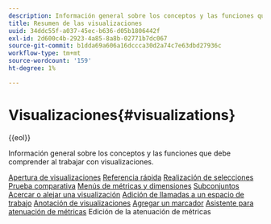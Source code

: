```yaml
---
description: Información general sobre los conceptos y las funciones que debe comprender al trabajar con visualizaciones.
title: Resumen de las visualizaciones
uuid: 34ddc55f-a037-45ec-b636-d05b1806442f
exl-id: 2d600c4b-2923-4a85-8a8b-02771b7dc067
source-git-commit: b1dda69a606a16dccca30d2a74c7e63dbd27936c
workflow-type: tm+mt
source-wordcount: '159'
ht-degree: 1%

---
```


# Visualizaciones{#visualizations}

{{eol}}

Información general sobre los conceptos y las funciones que debe comprender al trabajar con visualizaciones.

[Apertura de visualizaciones](https://experienceleague.adobe.com/docs/data-workbench/using/client/visualizations/c-open-vis.html)
[Referencia rápida](https://experienceleague.adobe.com/docs/data-workbench/using/client/visualizations/c-qk-ref.html)
[Realización de selecciones](https://experienceleague.adobe.com/docs/data-workbench/using/client/visualizations/make-selections/c-sel-vis.html)
[Prueba comparativa](https://experienceleague.adobe.com/docs/data-workbench/using/client/visualizations/c-ustd-benchmks.html)
[Menús de métricas y dimensiones](https://experienceleague.adobe.com/docs/data-workbench/using/client/visualizations/c-met-dim-menus.html)
[Subconjuntos](https://experienceleague.adobe.com/docs/data-workbench/using/client/visualizations/subsets/c-wk-subsets.html)
[Acercar o alejar una visualización](https://experienceleague.adobe.com/docs/data-workbench/using/client/visualizations/c-zoom-vis.html)
[Adición de llamadas a un espacio de trabajo](https://experienceleague.adobe.com/docs/data-workbench/using/client/visualizations/c-call-wkspc.html)
[Anotación de visualizaciones](https://experienceleague.adobe.com/docs/data-workbench/using/client/visualizations/c-present-layer.html)
[Agregar un marcador](https://experienceleague.adobe.com/docs/data-workbench/using/client/visualizations/c-bookmark-about.html)
[Asistente para atenuación de métricas](https://experienceleague.adobe.com/docs/data-workbench/using/client/visualizations/dwb-create-metricdim.html)
Edición de la atenuación de métricas
